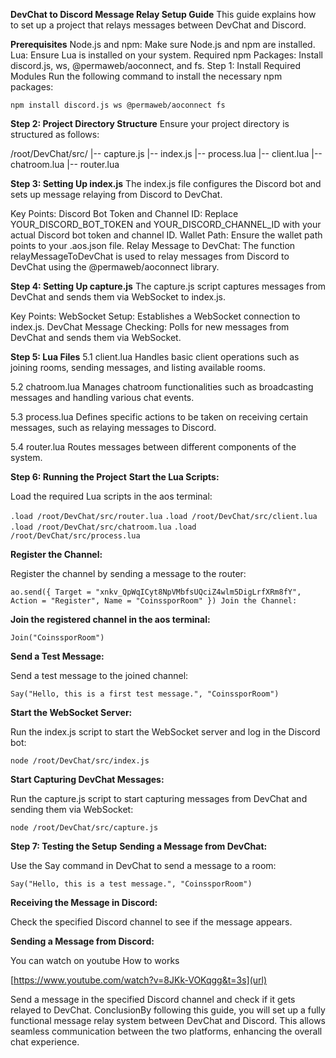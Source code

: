 **DevChat to Discord Message Relay Setup Guide**
This guide explains how to set up a project that relays messages between DevChat and Discord.

**Prerequisites**
Node.js and npm: Make sure Node.js and npm are installed.
Lua: Ensure Lua is installed on your system.
Required npm Packages: Install discord.js, ws, @permaweb/aoconnect, and fs.
Step 1: Install Required Modules
Run the following command to install the necessary npm packages:


`npm install discord.js ws @permaweb/aoconnect fs`

**Step 2: Project Directory Structure**
Ensure your project directory is structured as follows:


/root/DevChat/src/
|-- capture.js
|-- index.js
|-- process.lua
|-- client.lua
|-- chatroom.lua
|-- router.lua

**Step 3: Setting Up index.js**
The index.js file configures the Discord bot and sets up message relaying from Discord to DevChat.

Key Points:
Discord Bot Token and Channel ID: Replace YOUR_DISCORD_BOT_TOKEN and YOUR_DISCORD_CHANNEL_ID with your actual Discord bot token and channel ID.
Wallet Path: Ensure the wallet path points to your .aos.json file.
Relay Message to DevChat: The function relayMessageToDevChat is used to relay messages from Discord to DevChat using the @permaweb/aoconnect library.

**Step 4: Setting Up capture.js**
The capture.js script captures messages from DevChat and sends them via WebSocket to index.js.

Key Points:
WebSocket Setup: Establishes a WebSocket connection to index.js.
DevChat Message Checking: Polls for new messages from DevChat and sends them via WebSocket.

**Step 5: Lua Files**
5.1 client.lua
Handles basic client operations such as joining rooms, sending messages, and listing available rooms.

5.2 chatroom.lua
Manages chatroom functionalities such as broadcasting messages and handling various chat events.

5.3 process.lua
Defines specific actions to be taken on receiving certain messages, such as relaying messages to Discord.

5.4 router.lua
Routes messages between different components of the system.



**Step 6: Running the Project**
**Start the Lua Scripts:**

Load the required Lua scripts in the aos terminal:

`.load /root/DevChat/src/router.lua`
`.load /root/DevChat/src/client.lua`
`.load /root/DevChat/src/chatroom.lua`
`.load /root/DevChat/src/process.lua`

**Register the Channel:**

Register the channel by sending a message to the router:

`ao.send({ Target = "xnkv_QpWqICyt8NpVMbfsUQciZ4wlm5DigLrfXRm8fY", Action = "Register", Name = "CoinssporRoom" })
Join the Channel:`

**Join the registered channel in the aos terminal:**

`Join("CoinssporRoom")`

**Send a Test Message:**

Send a test message to the joined channel:

`Say("Hello, this is a first test message.", "CoinssporRoom")`

**Start the WebSocket Server:**

Run the index.js script to start the WebSocket server and log in the Discord bot:

`node /root/DevChat/src/index.js`


**Start Capturing DevChat Messages:**

Run the capture.js script to start capturing messages from DevChat and sending them via WebSocket:

`node /root/DevChat/src/capture.js`

**Step 7: Testing the Setup**
**Sending a Message from DevChat:**

Use the Say command in DevChat to send a message to a room:

`Say("Hello, this is a test message.", "CoinssporRoom")`

**Receiving the Message in Discord:**

Check the specified Discord channel to see if the message appears.

**Sending a Message from Discord:**

You can watch on youtube How to works 

[https://www.youtube.com/watch?v=8JKk-VOKqgg&t=3s](url)

Send a message in the specified Discord channel and check if it gets relayed to DevChat.
ConclusionBy following this guide, you will set up a fully functional message relay system between DevChat and Discord. This allows seamless communication between the two platforms, enhancing the overall chat experience.
